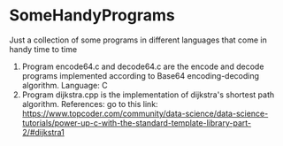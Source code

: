 # SomeHandyPrograms
Just a collection of some programs in different languages that come in handy time to time

1. Program encode64.c and decode64.c are the encode and decode programs implemented according to Base64 encoding-decoding algorithm. Language: C
2. Program dijkstra.cpp is the implementation of dijkstra's shortest path algorithm. References: go to this link: https://www.topcoder.com/community/data-science/data-science-tutorials/power-up-c-with-the-standard-template-library-part-2/#dijkstra1
